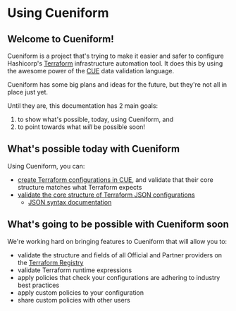 # Using Cueniform

## Welcome to Cueniform!

Cueniform is a project that's
trying to make it easier and safer
to configure
Hashicorp's
[Terraform](https://terraform.io)
infrastructure automation tool.
It does this by using the awesome power of the
[CUE](https://cuelang.org)
data validation language.

Cueniform has some big plans and ideas for the future,
but they're not all in place just yet.

Until they are,
this documentation has 2 main goals:

1. to show what's possible, today, using Cueniform, and
1. to point towards what *will* be possible soon!

## What's possible today with Cueniform

Using Cueniform, you can:

- [create Terraform configurations in CUE](configuring-terraform-with-cue-using-cueniform.md#configuring-terraform-with-cue-using-cueniform),
  and validate that their core structure matches what Terraform expects
- [validate the core structure of Terraform JSON configurations](https://github.com/cueniform/terraform-core-schemata/blob/main/README.md)
  - [JSON syntax documentation](https://developer.hashicorp.com/terraform/language/v1.4.x/syntax/json)

## What's going to be possible with Cueniform soon

We're working hard on bringing features to Cueniform that will allow you to:

- validate the structure and fields of all Official and Partner providers on the
  [Terraform Registry](https://registry.terraform.io/browse/providers)
- validate Terraform runtime expressions
- apply policies that check your configurations are adhering to industry best
  practices
- apply custom policies to your configuration
- share custom policies with other users
